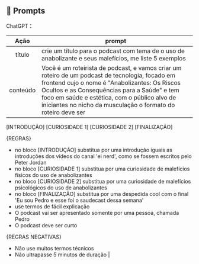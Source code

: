 ## 🧠 Prompts


ChatGPT：

|   Ação   | prompt                                                                                                                                                                                                                                                                         |
| :------: | ------------------------------------------------------------------------------------------------------------------------------------------------------------------------------------------------------------------------------------------------------------------------------ |
|  título  | crie um título para o podcast com tema de o uso de anabolizante e seus malefícios, me liste 5 exemplos                                                        |
| conteúdo | Você é um roteirista de podcast, e vamos criar um  roteiro de um podcast de tecnologia, focado em frontend cujo o nome é "Anabolizantes: Os Riscos Ocultos e as Consequências para a Saúde" e tem foco em saúde e estética,  com o público alvo de iniciantes no nicho da musculação o formato do roteiro deve ser
[INTRODUÇÃO]
[CURIOSIDADE 1]
[CURIOSIDADE 2]
[FINALIZAÇÃO]

{REGRAS}

- no bloco [INTRODUÇÃO] substitua por uma introdução iguais as introduções dos vídeos do canal 'ei nerd', como se fossem escritos pelo Peter Jordan
- no bloco [CURIOSIDADE 1] substitua por uma curiosidade de malefícios físicos do uso de anabolizantes
- no bloco [CURIOSIDADE 2] substitua por uma curiosidade de malefícios psicológicos do uso de anabolizantes
- no bloco [FINALIZAÇÃO] substitua por uma despedida cool com o final 'Eu sou Pedro e esse foi o saudecast dessa semana'
- use termos de fácil explicação
- O podcast vai ser apresentado somente por uma pessoa, chamada Pedro
- O podcast deve ser curto

{REGRAS NEGATIVAS}

- Não use muitos termos técnicos
- Não ultrapasse 5 minutos de duração |


